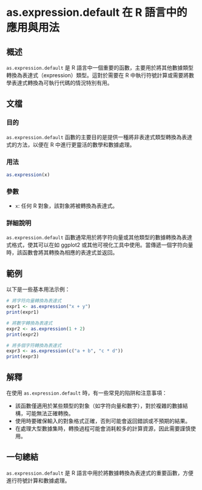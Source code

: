 <!--
Meta Description: # as.expression.default 在 R 語言中的應用與用法 ## 概述 `as.expression.default` 是 R 語言中一個重要的函數，主要用於將其他數據類型轉換為表達式（expression）類型。這對於需要在 R 中執行符號計算或需要將數學表達式轉換為可執行代碼的情...
Meta Keywords: expression, default, print, expr1, expr2
-->

# as.expression.default 在 R 語言中的應用與用法

## 概述
`as.expression.default` 是 R 語言中一個重要的函數，主要用於將其他數據類型轉換為表達式（expression）類型。這對於需要在 R 中執行符號計算或需要將數學表達式轉換為可執行代碼的情況特別有用。

## 文檔
### 目的
`as.expression.default` 函數的主要目的是提供一種將非表達式類型轉換為表達式的方法，以便在 R 中進行更靈活的數學和數據處理。

### 用法
```R
as.expression(x)
```

### 參數
- `x`: 任何 R 對象，該對象將被轉換為表達式。

### 詳細說明
`as.expression.default` 函數通常用於將字符向量或其他類型的數據轉換為表達式格式，使其可以在如 ggplot2 或其他可視化工具中使用。當傳遞一個字符向量時，該函數會將其轉換為相應的表達式並返回。

## 範例
以下是一些基本用法示例：

```R
# 將字符向量轉換為表達式
expr1 <- as.expression("x + y")
print(expr1)

# 將數字轉換為表達式
expr2 <- as.expression(1 + 2)
print(expr2)

# 將多個字符轉換為表達式
expr3 <- as.expression(c("a + b", "c * d"))
print(expr3)
```

## 解釋
在使用 `as.expression.default` 時，有一些常見的陷阱和注意事項：
- 該函數僅適用於某些類型的對象（如字符向量和數字），對於複雜的數據結構，可能無法正確轉換。
- 使用時要確保輸入的對象格式正確，否則可能會返回錯誤或不預期的結果。
- 在處理大型數據集時，轉換過程可能會消耗較多的計算資源，因此需要謹慎使用。

## 一句總結
`as.expression.default` 是 R 語言中用於將數據轉換為表達式的重要函數，方便進行符號計算和數據處理。